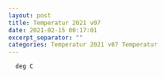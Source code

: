 ```yaml
---
layout: post
title: Temperatur 2021 v07
date: 2021-02-15 00:17:01
excerpt_separator: ""
categories: Temperatur 2021 v07 Temperatur
---
```

```
  deg C
```
